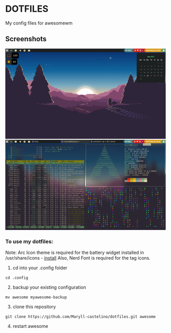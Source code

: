 # DOTFILES
My config files for awesomewm

## Screenshots
![home](screenshots/home.png)
![terminals](screenshots/terminals.png)

### To use my dotfiles:

Note: Arc Icon theme is required for the battery widget installed in /usr/share/icons - [install](https://github.com/horst3180/arc-icon-theme#installation) 
Also, Nerd Font is required for the tag icons.

1. cd into your .config folder
```
cd .config
```
2. backup your existing configuration
```
mv awesome myawesome-backup
```
3. clone this repository
```
git clone https://github.com/Maryll-castelino/dotfiles.git awesome
```
4. restart awesome

